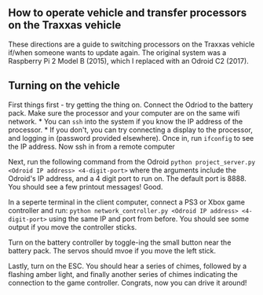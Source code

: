 How to operate vehicle and transfer processors on the Traxxas vehicle
-------------------------------------

These directions are a guide to switching processors on the Traxxas vehicle if/when someone wants to update again. The original system was a Raspberry Pi 2 Model B (2015), which I replaced with an Odroid C2 (2017). 

## Turning on the vehicle

First things first - try getting the thing on. Connect the Odriod to the battery pack. Make sure the processor and your computer are on the same wifi network. 
	* You can `ssh` into the system if you know the IP address of the processor.
	* If you don't, you can try connecting a display to the processor, and logging in (password provided elsewhere). Once in, run `ifconfig` to see the IP address. Now ssh in from a remote computer


Next, run the following command from the Odroid
	```
	python project_server.py <Odroid IP address> <4-digit-port>
	```
	where the arguments include the Odroid's IP address, and a 4 digit port to run on. The default port is 8888. 
	You should see a few printout messages! Good.


In a seperte terminal in the client computer, connect a PS3 or Xbox game controller and run:
	```
	python network_controller.py <Odroid IP address> <4-digit-port>
	```
	using the same IP and port from before. You should see some output if you move the controller sticks.


Turn on the battery controller by toggle-ing the small button near the battery pack. The servos should mvoe if you move the left stick.


Lastly, turn on the ESC. You should hear a series of chimes, followed by a flashing amber light, and finally another series of chimes indicating the connection to the game controller. Congrats, now you can drive it around!
